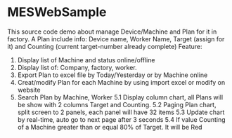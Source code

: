 # MESWebSample
This source code demo about manage Device/Machine and Plan for it in factory.
A Plan include info: Device name, Worker Name, Target (assign for it) and Counting (current target-number already complete)
Feature:
1. Display list of Machine and status online/offline
2. Display list of: Company, factory, worker.
3. Export Plan to excel file by Today/Yesterday or by Machine online
4. Creat/modify Plan for each Machine by using import excel or modify on website
5. Search Plan by Machine, Worker
5.1 Display column chart, all Plans will be show with 2 columns Target and Counting.
5.2 Paging Plan chart, split screen to 2 panels, each panel will have 32 items
5.3 Update chart by real-time, auto go to next page after 3 seconds
5.4 If value Counting of a Machine greater than or equal 80% of Target. It will be Red
